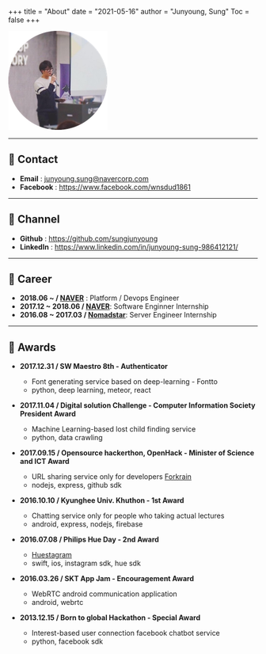+++
title = "About"
date = "2021-05-16"
author = "Junyoung, Sung"
Toc = false
+++


![Profile](/assets/img/profile.png)

---

## :email: Contact
- **Email** : junyoung.sung@navercorp.com
- **Facebook** : https://www.facebook.com/wnsdud1861

---

## :link: Channel
- **Github** : https://github.com/sungjunyoung  
- **LinkedIn** : https://www.linkedin.com/in/junyoung-sung-986412121/  

---

## :ant: Career
- **2018.06 ~ / [NAVER](https://www.navercorp.com/)** : Platform / Devops Engineer  
- **2017.12 ~ 2018.06 / [NAVER](https://www.navercorp.com/)**: Software Enginner Internship  
- **2016.08 ~ 2017.03 / [Nomadstar](https://nomadstar.com/)**: Server Engineer Internship  

---

## :tada: Awards
- **2017.12.31 / SW Maestro 8th - Authenticator**
    - Font generating service based on deep-learning - Fontto
    - python, deep learning, meteor, react

- **2017.11.04 / Digital solution Challenge - Computer Information Society President Award**
    - Machine Learning-based lost child finding service
    - python, data crawling

- **2017.09.15 / Opensource hackerthon, OpenHack - Minister of Science and ICT Award**
    - URL sharing service only for developers [Forkrain](https://www.slideshare.net/SungJunyoung/forkrain-ppt)
    - nodejs, express, github sdk

- **2016.10.10 / Kyunghee Univ. Khuthon - 1st Award**
    - Chatting service only for people who taking actual lectures
    - android, express, nodejs, firebase

- **2016.07.08 / Philips Hue Day - 2nd Award**
    - [Huestagram](https://www.slideshare.net/SungJunyoung/ss-63682747)
    - swift, ios, instagram sdk, hue sdk

- **2016.03.26 / SKT App Jam - Encouragement Award**
    - WebRTC android communication application
    - android, webrtc

- **2013.12.15 / Born to global Hackathon - Special Award**
    - Interest-based user connection facebook chatbot service
    - python, facebook sdk
